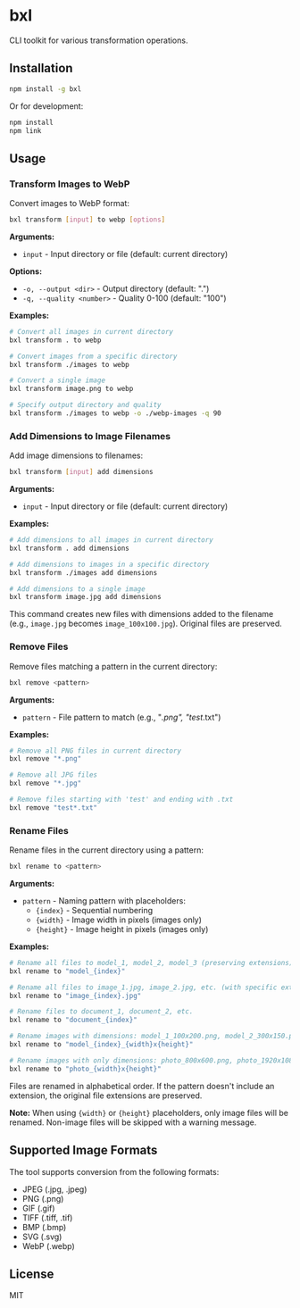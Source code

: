 # bxl

CLI toolkit for various transformation operations.

## Installation

```bash
npm install -g bxl
```

Or for development:

```bash
npm install
npm link
```

## Usage

### Transform Images to WebP

Convert images to WebP format:

```bash
bxl transform [input] to webp [options]
```

**Arguments:**

- `input` - Input directory or file (default: current directory)

**Options:**

- `-o, --output <dir>` - Output directory (default: ".")
- `-q, --quality <number>` - Quality 0-100 (default: "100")

**Examples:**

```bash
# Convert all images in current directory
bxl transform . to webp

# Convert images from a specific directory
bxl transform ./images to webp

# Convert a single image
bxl transform image.png to webp

# Specify output directory and quality
bxl transform ./images to webp -o ./webp-images -q 90
```

### Add Dimensions to Image Filenames

Add image dimensions to filenames:

```bash
bxl transform [input] add dimensions
```

**Arguments:**

- `input` - Input directory or file (default: current directory)

**Examples:**

```bash
# Add dimensions to all images in current directory
bxl transform . add dimensions

# Add dimensions to images in a specific directory
bxl transform ./images add dimensions

# Add dimensions to a single image
bxl transform image.jpg add dimensions
```

This command creates new files with dimensions added to the filename (e.g., `image.jpg` becomes `image_100x100.jpg`). Original files are preserved.

### Remove Files

Remove files matching a pattern in the current directory:

```bash
bxl remove <pattern>
```

**Arguments:**

- `pattern` - File pattern to match (e.g., "_.png", "test_.txt")

**Examples:**

```bash
# Remove all PNG files in current directory
bxl remove "*.png"

# Remove all JPG files
bxl remove "*.jpg"

# Remove files starting with 'test' and ending with .txt
bxl remove "test*.txt"
```

### Rename Files

Rename files in the current directory using a pattern:

```bash
bxl rename to <pattern>
```

**Arguments:**

- `pattern` - Naming pattern with placeholders:
  - `{index}` - Sequential numbering
  - `{width}` - Image width in pixels (images only)
  - `{height}` - Image height in pixels (images only)

**Examples:**

```bash
# Rename all files to model_1, model_2, model_3 (preserving extensions)
bxl rename to "model_{index}"

# Rename all files to image_1.jpg, image_2.jpg, etc. (with specific extension)
bxl rename to "image_{index}.jpg"

# Rename files to document_1, document_2, etc.
bxl rename to "document_{index}"

# Rename images with dimensions: model_1_100x200.png, model_2_300x150.png, etc.
bxl rename to "model_{index}_{width}x{height}"

# Rename images with only dimensions: photo_800x600.png, photo_1920x1080.jpg, etc.
bxl rename to "photo_{width}x{height}"
```

Files are renamed in alphabetical order. If the pattern doesn't include an extension, the original file extensions are preserved.

**Note:** When using `{width}` or `{height}` placeholders, only image files will be renamed. Non-image files will be skipped with a warning message.

## Supported Image Formats

The tool supports conversion from the following formats:

- JPEG (.jpg, .jpeg)
- PNG (.png)
- GIF (.gif)
- TIFF (.tiff, .tif)
- BMP (.bmp)
- SVG (.svg)
- WebP (.webp)

## License

MIT
